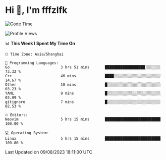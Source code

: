 # Hi 👋, I'm fffzlfk

<!--START_SECTION:waka-->
![Code Time](http://img.shields.io/badge/Code%20Time-345%20hrs%2033%20mins-blue)

![Profile Views](http://img.shields.io/badge/Profile%20Views-13-blue)

📊 **This Week I Spent My Time On** 

```text
🕑︎ Time Zone: Asia/Shanghai

💬 Programming Languages: 
Go                       3 hrs 51 mins       ██████████████████░░░░░░░   73.32 % 
C++                      46 mins             ████░░░░░░░░░░░░░░░░░░░░░   14.67 % 
Other                    10 mins             █░░░░░░░░░░░░░░░░░░░░░░░░   03.23 % 
YAML                     9 mins              █░░░░░░░░░░░░░░░░░░░░░░░░   03.09 % 
gitignore                7 mins              █░░░░░░░░░░░░░░░░░░░░░░░░   02.53 % 

🔥 Editors: 
Neovim                   5 hrs 15 mins       █████████████████████████   100.00 % 

💻 Operating System: 
Linux                    5 hrs 15 mins       █████████████████████████   100.00 % 
```


 Last Updated on 09/08/2023 18:11:00 UTC
<!--END_SECTION:waka-->
